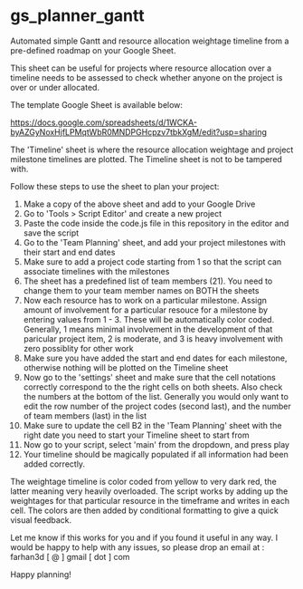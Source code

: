 # gs_planner_gantt
Automated simple Gantt and resource allocation weightage timeline from a pre-defined roadmap on your Google Sheet.

This sheet can be useful for projects where resource allocation over a timeline needs to be assessed to check whether anyone on the project is over or under allocated.

The template Google Sheet is available below:

https://docs.google.com/spreadsheets/d/1WCKA-byAZGyNoxHjfLPMqtWbR0MNDPGHcpzv7tbkXgM/edit?usp=sharing

The 'Timeline' sheet is where the resource allocation weightage and project milestone timelines are plotted. The Timeline sheet is not to be tampered with.

Follow these steps to use the sheet to plan your project:

1) Make a copy of the above sheet and add to your Google Drive
2) Go to 'Tools > Script Editor' and create a new project
3) Paste the code inside the code.js file in this repository in the editor and save the script
4) Go to the 'Team Planning' sheet, and add your project milestones with their start and end dates
5) Make sure to add a project code starting from 1 so that the script can associate timelines with the milestones
6) The sheet has a predefined list of team members (21). You need to change them to your team member names on BOTH the sheets
7) Now each resource has to work on a particular milestone. Assign amount of involvement for a particular resouce for a milestone by entering values from 1 - 3. These will be automatically color coded. Generally, 1 means minimal involvement in the development of that paricular project item, 2 is moderate, and 3 is heavy involvement with zero possiblity for other work
8) Make sure you have added the start and end dates for each milestone, otherwise nothing will be plotted on the Timeline sheet
10) Now go to the 'settings' sheet and make sure that the cell notations correctly correspond to the the right cells on both sheets. Also check the numbers at the bottom of the list. Generally you would only want to edit the row number of the project codes (second last), and the number of team members (last) in the list
11) Make sure to update the cell B2 in the 'Team Planning' sheet with the right date you need to start your Timeline sheet to start from
12) Now go to your script, select 'main' from the dropdown, and press play
13) Your timeline should be magically populated if all information had been added correctly.

The weightage timeline is color coded from yellow to very dark red, the latter meaning very heavily overloaded. The script works by adding up the weightages for that particular resource in the timeframe and writes in each cell. The colors are then added by conditional formatting to give a quick visual feedback.

Let me know if this works for you and if you found it useful in any way. I would be happy to help with any issues, so please drop an email at : farhan3d [ @ ] gmail [ dot ] com

Happy planning!
